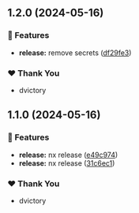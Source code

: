 ## 1.2.0 (2024-05-16)


### 🚀 Features

- **release:** remove secrets ([df29fe3](https://github.com/dvictory/nx-mono-esbuild/commit/df29fe3))

### ❤️  Thank You

- dvictory

## 1.1.0 (2024-05-16)


### 🚀 Features

- **release:** nx release ([e49c974](https://github.com/dvictory/nx-mono-esbuild/commit/e49c974))
- **release:** nx release ([31c6ec1](https://github.com/dvictory/nx-mono-esbuild/commit/31c6ec1))

### ❤️  Thank You

- dvictory